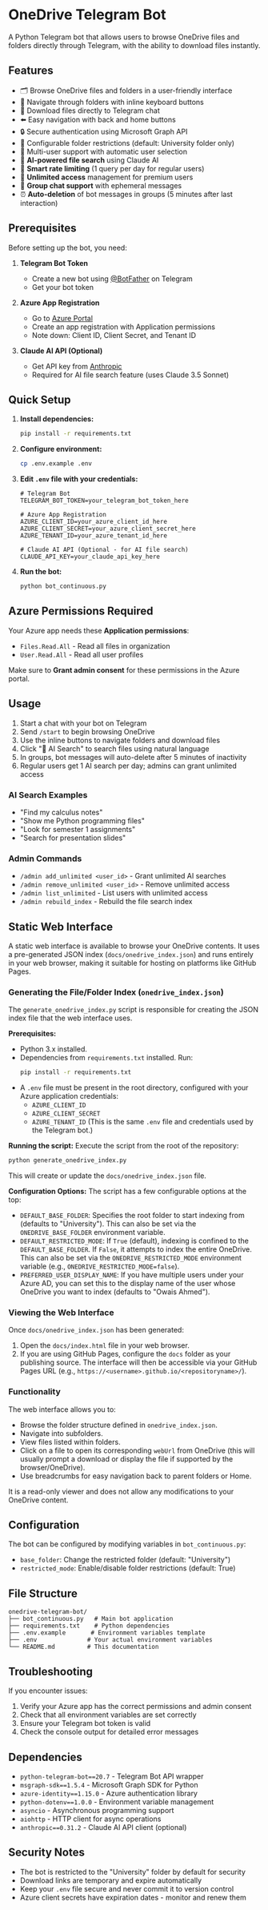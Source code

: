# OneDrive Telegram Bot

A Python Telegram bot that allows users to browse OneDrive files and folders directly through Telegram, with the ability to download files instantly.

## Features

- 🗂️ Browse OneDrive files and folders in a user-friendly interface
- 📁 Navigate through folders with inline keyboard buttons 
- 📄 Download files directly to Telegram chat
- ⬅️ Easy navigation with back and home buttons
- 🔒 Secure authentication using Microsoft Graph API
- 🎯 Configurable folder restrictions (default: University folder only)
- 👥 Multi-user support with automatic user selection
- 🤖 **AI-powered file search** using Claude AI
- 🔄 **Smart rate limiting** (1 query per day for regular users)
- 👑 **Unlimited access** management for premium users
- 💬 **Group chat support** with ephemeral messages
- ⏰ **Auto-deletion** of bot messages in groups (5 minutes after last interaction)

## Prerequisites

Before setting up the bot, you need:

1. **Telegram Bot Token**
   - Create a new bot using [@BotFather](https://t.me/BotFather) on Telegram
   - Get your bot token

2. **Azure App Registration**
   - Go to [Azure Portal](https://portal.azure.com)
   - Create an app registration with Application permissions
   - Note down: Client ID, Client Secret, and Tenant ID

3. **Claude AI API (Optional)**
   - Get API key from [Anthropic](https://console.anthropic.com/)
   - Required for AI file search feature (uses Claude 3.5 Sonnet)

## Quick Setup

1. **Install dependencies:**
   ```bash
   pip install -r requirements.txt
   ```

2. **Configure environment:**
   ```bash
   cp .env.example .env
   ```

3. **Edit `.env` file with your credentials:**
   ```env
   # Telegram Bot
   TELEGRAM_BOT_TOKEN=your_telegram_bot_token_here

   # Azure App Registration
   AZURE_CLIENT_ID=your_azure_client_id_here
   AZURE_CLIENT_SECRET=your_azure_client_secret_here
   AZURE_TENANT_ID=your_azure_tenant_id_here
   
   # Claude AI API (Optional - for AI file search)
   CLAUDE_API_KEY=your_claude_api_key_here
   ```

4. **Run the bot:**
   ```bash
   python bot_continuous.py
   ```

## Azure Permissions Required

Your Azure app needs these **Application permissions**:
- `Files.Read.All` - Read all files in organization
- `User.Read.All` - Read all user profiles

Make sure to **Grant admin consent** for these permissions in the Azure portal.

## Usage

1. Start a chat with your bot on Telegram
2. Send `/start` to begin browsing OneDrive
3. Use the inline buttons to navigate folders and download files
4. Click "🤖 AI Search" to search files using natural language
5. In groups, bot messages will auto-delete after 5 minutes of inactivity
6. Regular users get 1 AI search per day; admins can grant unlimited access

### AI Search Examples
- "Find my calculus notes"
- "Show me Python programming files"
- "Look for semester 1 assignments"
- "Search for presentation slides"

### Admin Commands
- `/admin add_unlimited <user_id>` - Grant unlimited AI searches
- `/admin remove_unlimited <user_id>` - Remove unlimited access
- `/admin list_unlimited` - List users with unlimited access
- `/admin rebuild_index` - Rebuild the file search index

## Static Web Interface

A static web interface is available to browse your OneDrive contents. It uses a pre-generated JSON index (`docs/onedrive_index.json`) and runs entirely in your web browser, making it suitable for hosting on platforms like GitHub Pages.

### Generating the File/Folder Index (`onedrive_index.json`)

The `generate_onedrive_index.py` script is responsible for creating the JSON index file that the web interface uses.

**Prerequisites:**
- Python 3.x installed.
- Dependencies from `requirements.txt` installed. Run:
  ```bash
  pip install -r requirements.txt
  ```
- A `.env` file must be present in the root directory, configured with your Azure application credentials:
  - `AZURE_CLIENT_ID`
  - `AZURE_CLIENT_SECRET`
  - `AZURE_TENANT_ID`
  (This is the same `.env` file and credentials used by the Telegram bot.)

**Running the script:**
Execute the script from the root of the repository:
```bash
python generate_onedrive_index.py
```
This will create or update the `docs/onedrive_index.json` file.

**Configuration Options:**
The script has a few configurable options at the top:
- `DEFAULT_BASE_FOLDER`: Specifies the root folder to start indexing from (defaults to "University"). This can also be set via the `ONEDRIVE_BASE_FOLDER` environment variable.
- `DEFAULT_RESTRICTED_MODE`: If `True` (default), indexing is confined to the `DEFAULT_BASE_FOLDER`. If `False`, it attempts to index the entire OneDrive. This can also be set via the `ONEDRIVE_RESTRICTED_MODE` environment variable (e.g., `ONEDRIVE_RESTRICTED_MODE=false`).
- `PREFERRED_USER_DISPLAY_NAME`: If you have multiple users under your Azure AD, you can set this to the display name of the user whose OneDrive you want to index (defaults to "Owais Ahmed").

### Viewing the Web Interface

Once `docs/onedrive_index.json` has been generated:
1.  Open the `docs/index.html` file in your web browser.
2.  If you are using GitHub Pages, configure the `docs` folder as your publishing source. The interface will then be accessible via your GitHub Pages URL (e.g., `https://<username>.github.io/<repositoryname>/`).

### Functionality

The web interface allows you to:
- Browse the folder structure defined in `onedrive_index.json`.
- Navigate into subfolders.
- View files listed within folders.
- Click on a file to open its corresponding `webUrl` from OneDrive (this will usually prompt a download or display the file if supported by the browser/OneDrive).
- Use breadcrumbs for easy navigation back to parent folders or Home.

It is a read-only viewer and does not allow any modifications to your OneDrive content.

## Configuration

The bot can be configured by modifying variables in `bot_continuous.py`:
- `base_folder`: Change the restricted folder (default: "University")
- `restricted_mode`: Enable/disable folder restrictions (default: True)

## File Structure

```
onedrive-telegram-bot/
├── bot_continuous.py   # Main bot application
├── requirements.txt    # Python dependencies
├── .env.example       # Environment variables template
├── .env              # Your actual environment variables
└── README.md         # This documentation
```

## Troubleshooting

If you encounter issues:
1. Verify your Azure app has the correct permissions and admin consent
2. Check that all environment variables are set correctly
3. Ensure your Telegram bot token is valid
4. Check the console output for detailed error messages

## Dependencies

- `python-telegram-bot==20.7` - Telegram Bot API wrapper
- `msgraph-sdk==1.5.4` - Microsoft Graph SDK for Python
- `azure-identity==1.15.0` - Azure authentication library
- `python-dotenv==1.0.0` - Environment variable management
- `asyncio` - Asynchronous programming support
- `aiohttp` - HTTP client for async operations
- `anthropic==0.31.2` - Claude AI API client (optional)

## Security Notes

- The bot is restricted to the "University" folder by default for security
- Download links are temporary and expire automatically
- Keep your `.env` file secure and never commit it to version control
- Azure client secrets have expiration dates - monitor and renew them